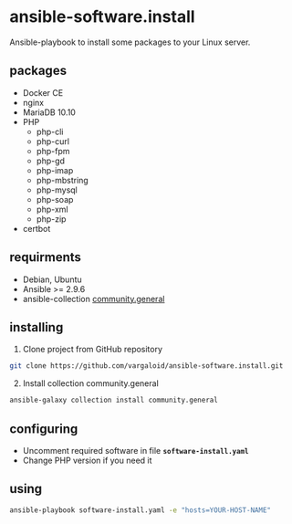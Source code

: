 # ansible-software.install
Ansible-playbook to install some packages to your Linux server.

## packages
* Docker CE
* nginx
* MariaDB 10.10
* PHP
    * php-cli
    * php-curl
    * php-fpm
    * php-gd
    * php-imap
    * php-mbstring
    * php-mysql
    * php-soap
    * php-xml
    * php-zip
* certbot

## requirments
* Debian, Ubuntu
* Ansible >= 2.9.6
* ansible-collection [community.general](https://github.com/ansible-collections/community.general)

## installing
1. Clone project from GitHub repository
```bash
git clone https://github.com/vargaloid/ansible-software.install.git
```
2. Install collection community.general
```bash
ansible-galaxy collection install community.general
```

## configuring
* Uncomment required software in file **`software-install.yaml`**
* Change PHP version if you need it

## using
```Bash
ansible-playbook software-install.yaml -e "hosts=YOUR-HOST-NAME"
```
